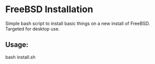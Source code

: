 # FreeBSD Installation

Simple bash script to install basic things on a new install of FreeBSD. Targeted
for desktop use.

## Usage:
bash install.sh


